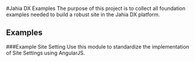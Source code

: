 #Jahia DX Examples
The purpose of this project is to collect all foundation examples needed to build a robust site in the Jahia DX platform.

## Examples

###Example Site Setting
Use this module to standardize the implementation of Site Settings using AngularJS.
